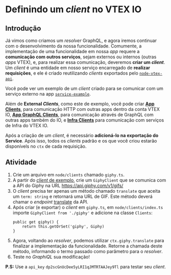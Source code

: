 # Definindo um *client* no VTEX IO

## Introdução
Já vimos como criamos um _resolver_ GraphQL, e agora iremos continuar com o desenvolvimento da nossa funcionalidade. Comumente, a implementação de uma funcionalidade em nossa *app* requere a **comunicação com outros serviços**, sejam externos ou internos (outras *apps* VTEX), e, para realizar essa comunicação, deveremos **criar um *client***. Um *client* é uma entidade em nosso serviço encarregado de **realizar requisições**, e ele é criado reutilizando *clients* exportados pelo [`node-vtex-api`](https://github.com/vtex/node-vtex-api).

Você pode ver um exemplo de um *client* criado para se comunicar com um serviço externo na app [`service-example`](https://github.com/vtex-apps/service-example/blob/ffd7a86f928f9931a9353215eebb764cb3150695/node/clients/status.ts).

Além de **External *Clients***, como este de exemplo, você pode criar **[App Clients](https://github.com/vtex/node-vtex-api/blob/d273aac28702a5bad6ebac4df9ddee69aba61350/src/clients/apps/AppClient.ts)**, para comunicação HTTP com outras apps dentro da conta VTEX IO, **[App GraphQL Clients](https://github.com/vtex/node-vtex-api/blob/d273aac28702a5bad6ebac4df9ddee69aba61350/src/clients/apps/AppGraphQLClient.ts)**, para comunicação através de GraphQL com outras apps também do IO, e **[Infra Clients](https://github.com/vtex/node-vtex-api/blob/d273aac28702a5bad6ebac4df9ddee69aba61350/src/clients/infra/InfraClient.ts)** para comunicação com serviços de Infra do VTEX IO.

Após a criação de um *client*, é necessário **adicioná-lo na exportação do Service**. Após isso, todos os *clients* padrão e os que você criou estarão disponívels no `ctx` de cada requisição.

## Atividade

1. Crie um arquivo em `node/clients` chamado `giphy.ts`.
2. A partir do [*client* de exemplo](https://github.com/vtex-apps/service-example/blob/ffd7a86f928f9931a9353215eebb764cb3150695/node/clients/status.ts), crie um `GiphyClient` que se comunica com a API do Giphy na URL https://api.giphy.com/v1/gifs/
3. O *client* precisa ter apenas um método chamado `translate` que aceita um `term: string` e retornará uma URL de GIF. Este método deverá chamar o _endpoint_ [translate](https://developers.giphy.com/docs/api/endpoint#translate) da API.
4. Após criar (e exportar) o *client* em `giphy.ts`, em `node/clients/index.ts` importe `GiphyClient from './giphy'` e adicione na classe `Clients`:
    ```
    public get giphy() {
        return this.getOrSet('giphy', Giphy)
    }
    ```
5. Agora, voltando ao *resolver*, podemos utilizar `ctx.giphy.translate` para finalizar a implementação da funcionalidade. Retorne a chamada deste método, informando o termo passado como parâmetro para o _resolver_.
6. Teste no _GraphiQL_ sua modificação!

**P.S:** Use a `api_key` `dp2scGnUcDee5yLRI1qJMTRTAAJey9Tl` para testar seu _client_.

